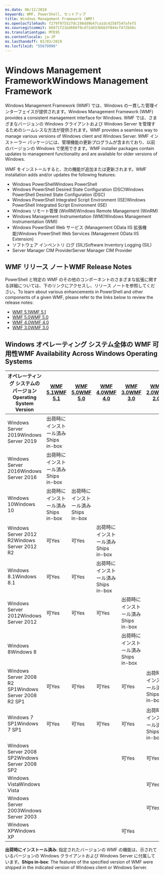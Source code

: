 ```yaml
---
ms.date: 06/12/2018
keywords: WMF, PowerShell, セットアップ
title: Windows Management Framework (WMF)
ms.openlocfilehash: f279f975527dc198dd9b47ca1dc4258f54fafef5
ms.sourcegitcommit: b6871f21bd666f9cd71dd336bb3f844cf472b56c
ms.translationtype: MTE95
ms.contentlocale: ja-JP
ms.lasthandoff: 02/03/2019
ms.locfileid: "55679996"
---
```

# <a name="windows-management-framework"></a><span data-ttu-id="cad7b-103">Windows Management Framework</span><span class="sxs-lookup"><span data-stu-id="cad7b-103">Windows Management Framework</span></span>

<span data-ttu-id="cad7b-104">Windows Management Framework (WMF) では、Windows の一貫した管理インターフェイスが提供されます。</span><span class="sxs-lookup"><span data-stu-id="cad7b-104">Windows Management Framework (WMF) provides a consistent management interface for Windows.</span></span> <span data-ttu-id="cad7b-105">WMF では、さまざまなバージョンの Windows クライアントおよび Windows Server を管理するためのシームレスな方法が提供されます。</span><span class="sxs-lookup"><span data-stu-id="cad7b-105">WMF provides a seamless way to manage various versions of Windows client and Windows Server.</span></span> <span data-ttu-id="cad7b-106">WMF インストーラー パッケージには、管理機能の更新プログラムが含まれており、以前のバージョンの Windows で使用できます。</span><span class="sxs-lookup"><span data-stu-id="cad7b-106">WMF installer packages contain updates to management functionality and are available for older versions of Windows.</span></span>

<span data-ttu-id="cad7b-107">WMF をインストールすると、次の機能が追加または更新されます。</span><span class="sxs-lookup"><span data-stu-id="cad7b-107">WMF installation adds and/or updates the following features:</span></span>

- <span data-ttu-id="cad7b-108">Windows PowerShell</span><span class="sxs-lookup"><span data-stu-id="cad7b-108">Windows PowerShell</span></span>
- <span data-ttu-id="cad7b-109">Windows PowerShell Desired State Configuration (DSC)</span><span class="sxs-lookup"><span data-stu-id="cad7b-109">Windows PowerShell Desired State Configuration (DSC)</span></span>
- <span data-ttu-id="cad7b-110">Windows PowerShell Integrated Script Environment (ISE)</span><span class="sxs-lookup"><span data-stu-id="cad7b-110">Windows PowerShell Integrated Script Environment (ISE)</span></span>
- <span data-ttu-id="cad7b-111">Windows リモート管理 (WinRM)</span><span class="sxs-lookup"><span data-stu-id="cad7b-111">Windows Remote Management (WinRM)</span></span>
- <span data-ttu-id="cad7b-112">Windows Management Instrumentation (WMI)</span><span class="sxs-lookup"><span data-stu-id="cad7b-112">Windows Management Instrumentation (WMI)</span></span>
- <span data-ttu-id="cad7b-113">Windows PowerShell Web サービス (Management OData IIS 拡張機能)</span><span class="sxs-lookup"><span data-stu-id="cad7b-113">Windows PowerShell Web Services (Management OData IIS Extension)</span></span>
- <span data-ttu-id="cad7b-114">ソフトウェア インベントリ ログ (SIL)</span><span class="sxs-lookup"><span data-stu-id="cad7b-114">Software Inventory Logging (SIL)</span></span>
- <span data-ttu-id="cad7b-115">Server Manager CIM Provider</span><span class="sxs-lookup"><span data-stu-id="cad7b-115">Server Manager CIM Provider</span></span>

## <a name="wmf-release-notes"></a><span data-ttu-id="cad7b-116">WMF リリース ノート</span><span class="sxs-lookup"><span data-stu-id="cad7b-116">WMF Release Notes</span></span>

<span data-ttu-id="cad7b-117">PowerShell と特定の WMF のその他のコンポーネントのさまざまな拡張に関する詳細については、下のリンクにアクセスし、リリース ノートを参照してください。</span><span class="sxs-lookup"><span data-stu-id="cad7b-117">To learn about various enhancements in PowerShell and other components of a given WMF, please refer to the links below to review the release notes:</span></span>

- [<span data-ttu-id="cad7b-118">WMF 5.1</span><span class="sxs-lookup"><span data-stu-id="cad7b-118">WMF 5.1</span></span>](5.1/release-notes.md)
- [<span data-ttu-id="cad7b-119">WMF 5.0</span><span class="sxs-lookup"><span data-stu-id="cad7b-119">WMF 5.0</span></span>](5.0/releasenotes.md)
- [<span data-ttu-id="cad7b-120">WMF 4.0</span><span class="sxs-lookup"><span data-stu-id="cad7b-120">WMF 4.0</span></span>](https://download.microsoft.com/download/3/D/6/3D61D262-8549-4769-A660-230B67E15B25/Windows%20Management%20Framework%204%200%20Release%20Notes.docx)
- [<span data-ttu-id="cad7b-121">WMF 3.0</span><span class="sxs-lookup"><span data-stu-id="cad7b-121">WMF 3.0</span></span>](https://download.microsoft.com/download/E/7/6/E76850B8-DA6E-4FF5-8CCE-A24FC513FD16/WMF%203%20Release%20Notes.docx)

## <a name="wmf-availability-across-windows-operating-systems"></a><span data-ttu-id="cad7b-122">Windows オペレーティング システム全体の WMF 可用性</span><span class="sxs-lookup"><span data-stu-id="cad7b-122">WMF Availability Across Windows Operating Systems</span></span>

|<span data-ttu-id="cad7b-123">オペレーティング システムのバージョン</span><span class="sxs-lookup"><span data-stu-id="cad7b-123">Operating System Version</span></span>  |<span data-ttu-id="cad7b-124">[WMF 5.1][]</span><span class="sxs-lookup"><span data-stu-id="cad7b-124">[WMF 5.1][]</span></span> |<span data-ttu-id="cad7b-125">[WMF 5.0][]</span><span class="sxs-lookup"><span data-stu-id="cad7b-125">[WMF 5.0][]</span></span> |<span data-ttu-id="cad7b-126">[WMF 4.0][]</span><span class="sxs-lookup"><span data-stu-id="cad7b-126">[WMF 4.0][]</span></span> |<span data-ttu-id="cad7b-127">[WMF 3.0][]</span><span class="sxs-lookup"><span data-stu-id="cad7b-127">[WMF 3.0][]</span></span>  |<span data-ttu-id="cad7b-128">[WMF 2.0][]</span><span class="sxs-lookup"><span data-stu-id="cad7b-128">[WMF 2.0][]</span></span> |
|--------------------------|------------|------------|------------|-------------|------------|
|<span data-ttu-id="cad7b-129">Windows Server 2019</span><span class="sxs-lookup"><span data-stu-id="cad7b-129">Windows Server 2019</span></span>       |<span data-ttu-id="cad7b-130">出荷時にインストール済み</span><span class="sxs-lookup"><span data-stu-id="cad7b-130">Ships in-box</span></span>|            |            |             |            |
|<span data-ttu-id="cad7b-131">Windows Server 2016</span><span class="sxs-lookup"><span data-stu-id="cad7b-131">Windows Server 2016</span></span>       |<span data-ttu-id="cad7b-132">出荷時にインストール済み</span><span class="sxs-lookup"><span data-stu-id="cad7b-132">Ships in-box</span></span>|            |            |             |            |
|<span data-ttu-id="cad7b-133">Windows 10</span><span class="sxs-lookup"><span data-stu-id="cad7b-133">Windows 10</span></span>                |<span data-ttu-id="cad7b-134">出荷時にインストール済み</span><span class="sxs-lookup"><span data-stu-id="cad7b-134">Ships in-box</span></span>|<span data-ttu-id="cad7b-135">出荷時にインストール済み</span><span class="sxs-lookup"><span data-stu-id="cad7b-135">Ships in-box</span></span>|            |             |            |
|<span data-ttu-id="cad7b-136">Windows Server 2012 R2</span><span class="sxs-lookup"><span data-stu-id="cad7b-136">Windows Server 2012 R2</span></span>    |<span data-ttu-id="cad7b-137">可</span><span class="sxs-lookup"><span data-stu-id="cad7b-137">Yes</span></span>         |<span data-ttu-id="cad7b-138">可</span><span class="sxs-lookup"><span data-stu-id="cad7b-138">Yes</span></span>         |<span data-ttu-id="cad7b-139">出荷時にインストール済み</span><span class="sxs-lookup"><span data-stu-id="cad7b-139">Ships in-box</span></span>|             |            |
|<span data-ttu-id="cad7b-140">Windows 8.1</span><span class="sxs-lookup"><span data-stu-id="cad7b-140">Windows 8.1</span></span>               |<span data-ttu-id="cad7b-141">可</span><span class="sxs-lookup"><span data-stu-id="cad7b-141">Yes</span></span>         |<span data-ttu-id="cad7b-142">可</span><span class="sxs-lookup"><span data-stu-id="cad7b-142">Yes</span></span>         |<span data-ttu-id="cad7b-143">出荷時にインストール済み</span><span class="sxs-lookup"><span data-stu-id="cad7b-143">Ships in-box</span></span>|             |            |
|<span data-ttu-id="cad7b-144">Windows Server 2012</span><span class="sxs-lookup"><span data-stu-id="cad7b-144">Windows Server 2012</span></span>       |<span data-ttu-id="cad7b-145">可</span><span class="sxs-lookup"><span data-stu-id="cad7b-145">Yes</span></span>         |<span data-ttu-id="cad7b-146">可</span><span class="sxs-lookup"><span data-stu-id="cad7b-146">Yes</span></span>         |<span data-ttu-id="cad7b-147">可</span><span class="sxs-lookup"><span data-stu-id="cad7b-147">Yes</span></span>         |<span data-ttu-id="cad7b-148">出荷時にインストール済み</span><span class="sxs-lookup"><span data-stu-id="cad7b-148">Ships in-box</span></span> |            |
|<span data-ttu-id="cad7b-149">Windows 8</span><span class="sxs-lookup"><span data-stu-id="cad7b-149">Windows 8</span></span>                 |            |            |            |<span data-ttu-id="cad7b-150">出荷時にインストール済み</span><span class="sxs-lookup"><span data-stu-id="cad7b-150">Ships in-box</span></span> |            |
|<span data-ttu-id="cad7b-151">Windows Server 2008 R2 SP1</span><span class="sxs-lookup"><span data-stu-id="cad7b-151">Windows Server 2008 R2 SP1</span></span>|<span data-ttu-id="cad7b-152">可</span><span class="sxs-lookup"><span data-stu-id="cad7b-152">Yes</span></span>         |<span data-ttu-id="cad7b-153">可</span><span class="sxs-lookup"><span data-stu-id="cad7b-153">Yes</span></span>         |<span data-ttu-id="cad7b-154">可</span><span class="sxs-lookup"><span data-stu-id="cad7b-154">Yes</span></span>         |<span data-ttu-id="cad7b-155">可</span><span class="sxs-lookup"><span data-stu-id="cad7b-155">Yes</span></span>          |<span data-ttu-id="cad7b-156">出荷時にインストール済み</span><span class="sxs-lookup"><span data-stu-id="cad7b-156">Ships in-box</span></span>|
|<span data-ttu-id="cad7b-157">Windows 7 SP1</span><span class="sxs-lookup"><span data-stu-id="cad7b-157">Windows 7 SP1</span></span>             |<span data-ttu-id="cad7b-158">可</span><span class="sxs-lookup"><span data-stu-id="cad7b-158">Yes</span></span>         |<span data-ttu-id="cad7b-159">可</span><span class="sxs-lookup"><span data-stu-id="cad7b-159">Yes</span></span>         |<span data-ttu-id="cad7b-160">可</span><span class="sxs-lookup"><span data-stu-id="cad7b-160">Yes</span></span>         |<span data-ttu-id="cad7b-161">可</span><span class="sxs-lookup"><span data-stu-id="cad7b-161">Yes</span></span>          |<span data-ttu-id="cad7b-162">出荷時にインストール済み</span><span class="sxs-lookup"><span data-stu-id="cad7b-162">Ships in-box</span></span>|
|<span data-ttu-id="cad7b-163">Windows Server 2008 SP2</span><span class="sxs-lookup"><span data-stu-id="cad7b-163">Windows Server 2008 SP2</span></span>   |            |            |            |<span data-ttu-id="cad7b-164">可</span><span class="sxs-lookup"><span data-stu-id="cad7b-164">Yes</span></span>          |<span data-ttu-id="cad7b-165">可</span><span class="sxs-lookup"><span data-stu-id="cad7b-165">Yes</span></span>         |
|<span data-ttu-id="cad7b-166">Windows Vista</span><span class="sxs-lookup"><span data-stu-id="cad7b-166">Windows Vista</span></span>             |            |            |            |             |<span data-ttu-id="cad7b-167">可</span><span class="sxs-lookup"><span data-stu-id="cad7b-167">Yes</span></span>         |
|<span data-ttu-id="cad7b-168">Windows Server 2003</span><span class="sxs-lookup"><span data-stu-id="cad7b-168">Windows Server 2003</span></span>       |            |            |            |             |<span data-ttu-id="cad7b-169">可</span><span class="sxs-lookup"><span data-stu-id="cad7b-169">Yes</span></span>         |
|<span data-ttu-id="cad7b-170">Windows XP</span><span class="sxs-lookup"><span data-stu-id="cad7b-170">Windows XP</span></span>                |            |            |            |<span data-ttu-id="cad7b-171">可</span><span class="sxs-lookup"><span data-stu-id="cad7b-171">Yes</span></span>          |            |

<span data-ttu-id="cad7b-172">**出荷時にインストール済み**: 指定されたバージョンの WMF の機能は、示されているバージョンの Windows クライアントおよび Windows Server に付属しています。</span><span class="sxs-lookup"><span data-stu-id="cad7b-172">**Ships in-box**: The features of the specified version of WMF were shipped in the indicated version of Windows client or Windows Server.</span></span>

[WMF 5.1]: https://aka.ms/wmf51download
[WMF 5.0]: https://aka.ms/wmf5download
[WMF 4.0]: https://aka.ms/wmf4download
[WMF 3.0]: https://aka.ms/wmf3download
[WMF 2.0]: https://aka.ms/wmf2download
